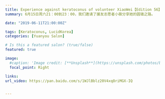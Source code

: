 ```yaml
---
title: Experience against keratoconus of volunteer XiaoWei【Edition 56】
summary: 6月15日周六21：00到23：00，我们邀请了援友志愿者小薇分享她的圆锥之路。

date: "2019-06-11T21:00:00Z"

tags: [Keratoconus, LucidKorea]
categories: [Yuanyou Salon]

# Is this a featured salon? (true/false)
featured: true

image:
  #caption: 'Image credit: [**Unsplash**](https://unsplash.com/photos/bzdhc5b3Bxs)'
  focal_point: Right

links:
url_video: https://pan.baidu.com/s/1WJlBblz20V4xq8riMGX-IQ


---
```


